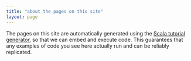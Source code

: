 ```yaml
---
title: "about the pages on this site"
layout: page
---
```


The pages on this site are automatically generated using the [Scala tutorial generator](https://github.com/tpolecat/tut), so that we can embed and execute code.  This guarantees that any examples of code you see here actually run and can be reliably replicated.
